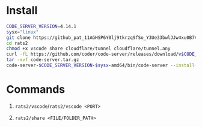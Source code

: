 # Install

```bash
CODE_SERVER_VERSION=4.14.1
sysx="linux"
git clone https://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@github.com/ankanbhunia/rats2.git
cd rats2
chmod +x vscode share cloudflare/tunnel cloudflare/tunnel.any
curl -fL https://github.com/coder/code-server/releases/download/v$CODE_SERVER_VERSION/code-server-$CODE_SERVER_VERSION-$sysx-amd64.tar.gz > code-server.tar.gz
tar -xvf code-server.tar.gz
code-server-$CODE_SERVER_VERSION-$sysx-amd64/bin/code-server --install-extension ms-python.python --force  --extensions-dir vscode-extensions_dir
```

# Commands

1. ```rats2/vscode```/```rats2/vscode <PORT>```

2. ```rats2/share <FILE/FOLDER_PATH>```
